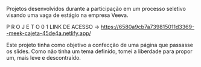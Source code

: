 Projetos desenvolvidos durante a participação em um processo seletivo visando uma vaga de estágio na empresa Veeva. 

P R O J E T O   0 1 
LINK DE ACESSO -> https://6580a9cb7a739815011d3369--meek-cajeta-45de4a.netlify.app/

Este projeto tinha como objetivo a confecção de uma página que passasse os slides. 
Como não tinha um tema definido, tomei a liberdade para propor um, mais leve e descontraído. 

